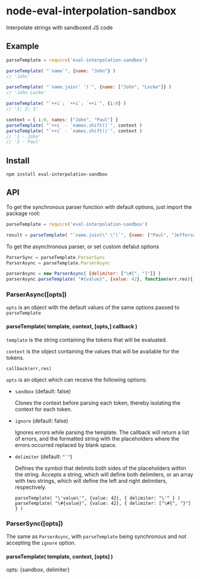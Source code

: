 
# node-eval-interpolation-sandbox
Interpolate strings with sandboxed JS code

## Example
```js
parseTemplate = require('eval-interpolation-sandbox')

parseTemplate( "`name`", {name: "John"} )
// 'John'

parseTemplate( "`name.join(' ')`", {name: ["John", "Locke"]} )
// 'John Locke'

parseTemplate( "`++i`; `++i`; `++i`", {i:0} )
// '1; 2; 3'

context = { i:0, names: ["John", "Paul"] }
parseTemplate( "`++i` - `names.shift()`", context )
parseTemplate( "`++i` - `names.shift()`", context )
// '1 - John'
// '2 - Paul'
```

## Install

    npm install eval-interpolation-sandbox

## API

  To get the synchronous parser function with default options, just import the package root:

```js
parseTemplate = require('eval-interpolation-sandbox')

result = parseTemplate( "`name.join(\" \")`", {name: ["Paul", "Jefferson"]} )  // 'Paul Jefferson'
```

  To get the asynchronous parser, or set custom defalut options

```js
ParserSync = parseTemplate.ParserSync
ParserAsync = parseTemplate.ParserAsync

parserAsync = new ParserAsync( {delimiter: ["\#{", "}"]} )
parserAsync.parseTemplate( "#{value}", {value: 42}, function(err,res){ console.log(res) } ) // '42'
```

### ParserAsync([opts])

`opts` is an object with the default values of the same options passed to `parseTemplate`

#### parseTemplate( template, context, [opts,] callback )

`template` is the string containing the tokens that will be evaluated.

`context` is the object containing the values that will be available for the tokens.

`callback(err,res)`

`opts` is an object which can receive the following options:

* `sandbox` (default: false)  

  Clones the context before parsing each token, thereby isolating the context for
  each token.

* `ignore` (default: false)

  Ignores errors while parsing the template.
  The callback will return a list of errors, and the formatted string with
  the placeholders where the errors occurred replaced by blank space.

* `delimiter` (default: ```"`"```)

  Defines the symbol that delimits both sides of the placeholders within the string.
  Accepts a string, which will define both delimiters, or an array with two strings,
  which will define the left and right delimiters, respectively.

      parseTemplate( "\'value\'", {value: 42}, { delimiter: "\'" } )
      parseTemplate( "\#{value}", {value: 42}, { delimiter: ["\#{", "}"] } )


### ParserSync([opts])

The same as `ParserAsync`, with `parseTemplate` being synchronous and not accepting
the `ignore` option.

#### parseTemplate( template, context, [opts] )

opts: {sandbox, delimiter}
